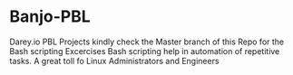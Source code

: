 # Banjo-PBL
Darey.io PBL Projects
kindly check the Master branch of this Repo for the Bash scripting Excercises
Bash scripting help in automation of repetitive tasks. A great toll fo Linux Administrators and Engineers
